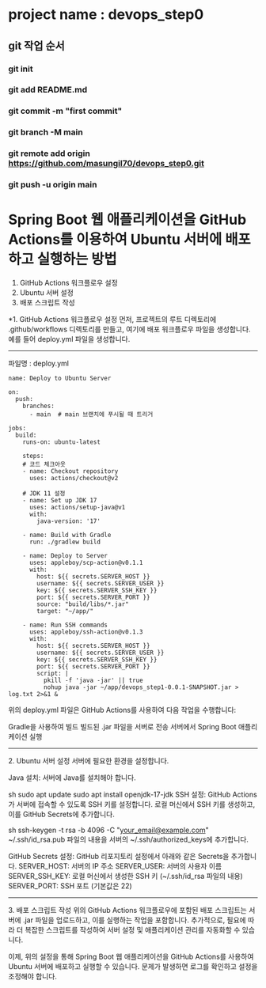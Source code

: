 # project name : devops_step0

## git 작업 순서 
### git init
### git add README.md
### git commit -m "first commit"
### git branch -M main
### git remote add origin https://github.com/masungil70/devops_step0.git
### git push -u origin main


# Spring Boot 웹 애플리케이션을 GitHub Actions를 이용하여 Ubuntu 서버에 배포하고 실행하는 방법

1. GitHub Actions 워크플로우 설정
2. Ubuntu 서버 설정
3. 배포 스크립트 작성

*1. GitHub Actions 워크플로우 설정
먼저, 프로젝트의 루트 디렉토리에 .github/workflows 디렉토리를 만들고, 여기에 배포 워크플로우 파일을 생성합니다. 예를 들어 deploy.yml 파일을 생성합니다.

<hr/>

파일명 : deploy.yml 

```
name: Deploy to Ubuntu Server

on:
  push:
    branches:
      - main  # main 브랜치에 푸시될 때 트리거

jobs:
  build:
    runs-on: ubuntu-latest

    steps: 
    # 코드 체크아웃
    - name: Checkout repository
      uses: actions/checkout@v2

    # JDK 11 설정
    - name: Set up JDK 17
      uses: actions/setup-java@v1
      with:
        java-version: '17'

    - name: Build with Gradle
      run: ./gradlew build

    - name: Deploy to Server
      uses: appleboy/scp-action@v0.1.1
      with:
        host: ${{ secrets.SERVER_HOST }}
        username: ${{ secrets.SERVER_USER }}
        key: ${{ secrets.SERVER_SSH_KEY }}
        port: ${{ secrets.SERVER_PORT }}
        source: "build/libs/*.jar"
        target: "~/app/"

    - name: Run SSH commands
      uses: appleboy/ssh-action@v0.1.3
      with:
        host: ${{ secrets.SERVER_HOST }}
        username: ${{ secrets.SERVER_USER }}
        key: ${{ secrets.SERVER_SSH_KEY }}
        port: ${{ secrets.SERVER_PORT }}
        script: |
          pkill -f 'java -jar' || true
          nohup java -jar ~/app/devops_step1-0.0.1-SNAPSHOT.jar > log.txt 2>&1 &
```

위의 deploy.yml 파일은 GitHub Actions를 사용하여 다음 작업을 수행합니다:



Gradle을 사용하여 빌드
빌드된 .jar 파일을 서버로 전송
서버에서 Spring Boot 애플리케이션 실행
<hr/>
2. Ubuntu 서버 설정
서버에 필요한 환경을 설정합니다.

Java 설치: 서버에 Java를 설치해야 합니다.

sh
sudo apt update
sudo apt install openjdk-17-jdk
SSH 설정: GitHub Actions가 서버에 접속할 수 있도록 SSH 키를 설정합니다. 로컬 머신에서 SSH 키를 생성하고, 이를 GitHub Secrets에 추가합니다.

sh
ssh-keygen -t rsa -b 4096 -C "your_email@example.com"
~/.ssh/id_rsa.pub 파일의 내용을 서버의 ~/.ssh/authorized_keys에 추가합니다.

GitHub Secrets 설정: GitHub 리포지토리 설정에서 아래와 같은 Secrets을 추가합니다.
SERVER_HOST: 서버의 IP 주소
SERVER_USER: 서버의 사용자 이름
SERVER_SSH_KEY: 로컬 머신에서 생성한 SSH 키 (~/.ssh/id_rsa 파일의 내용)
SERVER_PORT: SSH 포트 (기본값은 22)
<hr/>
3. 배포 스크립트 작성
위의 GitHub Actions 워크플로우에 포함된 배포 스크립트는 서버에 .jar 파일을 업로드하고, 이를 실행하는 작업을 포함합니다. 추가적으로, 필요에 따라 더 복잡한 스크립트를 작성하여 서버 설정 및 애플리케이션 관리를 자동화할 수 있습니다.

이제, 위의 설정을 통해 Spring Boot 웹 애플리케이션을 GitHub Actions를 사용하여 Ubuntu 서버에 배포하고 실행할 수 있습니다. 문제가 발생하면 로그를 확인하고 설정을 조정해야 합니다.
